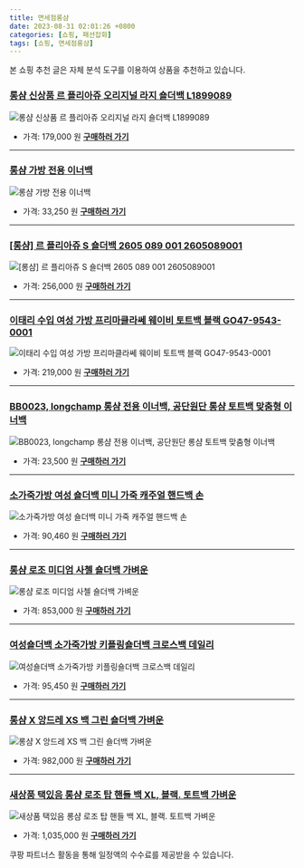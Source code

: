 ```yaml
---
title: 면세점롱샴
date: 2023-08-31 02:01:26 +0800
categories: [쇼핑, 패션잡화]
tags: [쇼핑, 면세점롱샴]
---
```

본 쇼핑 추천 글은 자체 분석 도구를 이용하여 상품을 추천하고 있습니다.
### [롱샴 신상품 르 플리아쥬 오리지널 라지 숄더백 L1899089](https://link.coupang.com/re/AFFSDP?lptag=AF1030537&pageKey=7355691219&itemId=18939158682&vendorItemId=86065684212&traceid=V0-153-79b8d4c8e89ce60c&requestid=20230907020126702174225301&token=31850C%7CMIXED)
![롱샴 신상품 르 플리아쥬 오리지널 라지 숄더백 L1899089](https://ads-partners.coupang.com/image1/Wrp1BJOklkYHNpCRWoEOq6QZY_aCLTugxztWlEICyYWJYTePveo6Yd3K4_CdlPJjnIeIvxebHbSi-yRwPJVNR-Tm9ZI-ALmr-sCFPUyclWURzq_3ZJcJicaQ-HxXN-sYXZKCpZ5yPylxag8uDSTDc_jKG-NIWmQ-drANndquEyYmXqiduZbnuzdox6XzB0c03RG8HB4xOrjAz9J2kGldhWF_lt0vhzYpG_HEAGi-rf57I92IuDggtxvhInGLrVmeeeIeMeaNx7sx5lGcACw4VStqsXg6oQvZ0Db5c1GitAc=)
- 가격: 179,000 원
[**구매하러 가기**](https://link.coupang.com/re/AFFSDP?lptag=AF1030537&pageKey=7355691219&itemId=18939158682&vendorItemId=86065684212&traceid=V0-153-79b8d4c8e89ce60c&requestid=20230907020126702174225301&token=31850C%7CMIXED)
---
### [롱샴 가방 전용 이너백](https://link.coupang.com/re/AFFSDP?lptag=AF1030537&pageKey=6065240402&itemId=11171673885&vendorItemId=78449686166&traceid=V0-153-2e80d052f2004e4a&clickBeacon=Ca%2Fplz9hAgMMtpKIkpW9hrTYk64tT7xYHSp80S4Yj1ObOhQ%2Bjyev4n921VkwqOLIkBV5WTCTa1je25GPmHH9IzqAJpyIOFTSVk4SbRJih4YypV7r6Z%2FxUFwX4M1Wuv6kXQ%2FNCPWGaXkCf7OwjSxdhKYU3ghrCIV0at%2B4VlToW4I4IG8INRkUrgXrT1470Ja7tUkTxWebbFEiVfDAAYu4vY1j12SxEes9njLX7K%2B%2B%2FdDFZk2sg4%2B8ZpldCkJEj3Q%2FuNKkqXVDGnynTGyAgyQzLSiIlu1zably7bVXWt0wkjWGg9%2FMV%2Fm6m4Wx2OtCkGe%2FmZr7N0%2Fa7zQcaCZ3h3vmHNwgPmQiyHDKMGZF4jzjcaZGmY%2Bqfl3Sd4tyfKpL7J9985%2BNegq1W8yLLBXduvDfg4SNbZAwSTTzfDPIUygq7kN0Vt63lxSXcS1P8mywRsXbhV71Vfjb04BIfK%2Byy0d2XVV24u0huS8pMTy%2Fo1b4Hrkmiiln1%2B4nRCbKUQP4mxTbTy6FNjXyjgBWcjyhz4yQdo0V8VJ3uvJWYPzbCtccEwzhk1aiMfFI39L%2FG2QbEWZxnHe1Yfv1RgnpPgTHKnCMPDhWPM5AciyfUpfyLWVqO0r2r8C3ds1BWSzhm4y5uMwEvYa6ygj0Scy1iZyhUHNKhV8kWMLJPWxXFsl%2FI%2FLZTqyFHc8tY%2FSO4pwbe3l700iNhG6u17oedpc5zMuV%2B9eibA3y9i8HHMWJVs%2FUanv1XLMt8dvkblbLsFGu3MFo3gAga7%2FVoeac9Juu4hvd6IzaQEuYQnjQv90dUpSb4KsdtUVC1OxuRlJmzr%2BL4%2FQATeNj%2BdtEDT7bbcMo8eltMzBpeXT6T%2F2P1kWolmMwzFX3MgeBzq4Cwcc6kXX%2FqQVtpoWP&requestid=20230907020126702174225301&token=31850C%7CMIXED)
![롱샴 가방 전용 이너백](https://ads-partners.coupang.com/image1/j4LpzWuQ_bS3BQA_j7HluldEOV9Zuvg1Xnk1Bx_ZWZsrEq5LwJbNdt4Kh9L8EDT1xB2zQpP3-1yJxqSUFOqv7_xKPaOzhLRbC_pDbtgBY9pJW6mVWMNX3LS0L12TP4ZSMX7KqB0VojyItLvhnVsqTfn9kpndAOHd_O3VQTRe8LDzknpCl6478kA18KNLFXdPGPDoibF1eD7ab4N7pHC7AoX1U0498VfqIQ4QT2Clo4GN1aZXpxtiBP0ARwTXaf6Ur-a8H0T2GIb-tJnPShreR_N29b-d)
- 가격: 33,250 원
[**구매하러 가기**](https://link.coupang.com/re/AFFSDP?lptag=AF1030537&pageKey=6065240402&itemId=11171673885&vendorItemId=78449686166&traceid=V0-153-2e80d052f2004e4a&clickBeacon=Ca%2Fplz9hAgMMtpKIkpW9hrTYk64tT7xYHSp80S4Yj1ObOhQ%2Bjyev4n921VkwqOLIkBV5WTCTa1je25GPmHH9IzqAJpyIOFTSVk4SbRJih4YypV7r6Z%2FxUFwX4M1Wuv6kXQ%2FNCPWGaXkCf7OwjSxdhKYU3ghrCIV0at%2B4VlToW4I4IG8INRkUrgXrT1470Ja7tUkTxWebbFEiVfDAAYu4vY1j12SxEes9njLX7K%2B%2B%2FdDFZk2sg4%2B8ZpldCkJEj3Q%2FuNKkqXVDGnynTGyAgyQzLSiIlu1zably7bVXWt0wkjWGg9%2FMV%2Fm6m4Wx2OtCkGe%2FmZr7N0%2Fa7zQcaCZ3h3vmHNwgPmQiyHDKMGZF4jzjcaZGmY%2Bqfl3Sd4tyfKpL7J9985%2BNegq1W8yLLBXduvDfg4SNbZAwSTTzfDPIUygq7kN0Vt63lxSXcS1P8mywRsXbhV71Vfjb04BIfK%2Byy0d2XVV24u0huS8pMTy%2Fo1b4Hrkmiiln1%2B4nRCbKUQP4mxTbTy6FNjXyjgBWcjyhz4yQdo0V8VJ3uvJWYPzbCtccEwzhk1aiMfFI39L%2FG2QbEWZxnHe1Yfv1RgnpPgTHKnCMPDhWPM5AciyfUpfyLWVqO0r2r8C3ds1BWSzhm4y5uMwEvYa6ygj0Scy1iZyhUHNKhV8kWMLJPWxXFsl%2FI%2FLZTqyFHc8tY%2FSO4pwbe3l700iNhG6u17oedpc5zMuV%2B9eibA3y9i8HHMWJVs%2FUanv1XLMt8dvkblbLsFGu3MFo3gAga7%2FVoeac9Juu4hvd6IzaQEuYQnjQv90dUpSb4KsdtUVC1OxuRlJmzr%2BL4%2FQATeNj%2BdtEDT7bbcMo8eltMzBpeXT6T%2F2P1kWolmMwzFX3MgeBzq4Cwcc6kXX%2FqQVtpoWP&requestid=20230907020126702174225301&token=31850C%7CMIXED)
---
### [[롱샴] 르 플리아쥬 S 숄더백 2605 089 001 2605089001](https://link.coupang.com/re/AFFSDP?lptag=AF1030537&pageKey=7290669337&itemId=18633280874&vendorItemId=82748204878&traceid=V0-153-ee78f28546ba5e25&requestid=20230907020126702174225301&token=31850C%7CMIXED)
![[롱샴] 르 플리아쥬 S 숄더백 2605 089 001 2605089001](https://ads-partners.coupang.com/image1/mCwZ1F9DMbS7ssiUmCHxlric33fa9wXZ-RO28DrLqURPoiwpH6XcWnUN3nhNa8pwl5GE_HlKGOMi6S-kjm7m6UIGsx_2q_HA6daVcjXEUQDwGNEzw_4hl_h0tD-O21-nX6fS0qvdP0wIu1_Gge41S6r73sM8XUwGh4lEXZNBIwRyBLhr9kr_Rgl-R7dCng3fc7ClstmwUI4N8v5jBsxKv6eeDD_5vSDLVA54a4oGkot7cY9w5Uff2ZulqiXee6iZloYWhQFWLz-7W5m_Upe9mB9ppn2G3tl4dGU1Yehp1E4=)
- 가격: 256,000 원
[**구매하러 가기**](https://link.coupang.com/re/AFFSDP?lptag=AF1030537&pageKey=7290669337&itemId=18633280874&vendorItemId=82748204878&traceid=V0-153-ee78f28546ba5e25&requestid=20230907020126702174225301&token=31850C%7CMIXED)
---
### [이태리 수입 여성 가방 프리마클라쎄 웨이비 토트백 블랙 GO47-9543-0001](https://link.coupang.com/re/AFFSDP?lptag=AF1030537&pageKey=6971815246&itemId=17006843316&vendorItemId=70777697312&traceid=V0-153-48b1844a78093e8d&clickBeacon=Ca%2Fplz9hAgMMtpKIkpW9hrTYk64tT7xYHSp80S4Yj1ObOhQ%2Bjyev4n921VkwqOLIkBV5WTCTa1je25GPmHH9IzqAJpyIOFTSVk4SbRJih4ZJNp%2FThcWykW7sANZ4Gy9nXQ%2FNCPWGaXkCf7OwjSxdhPc3DN7C4%2BvCGmucj5Cb9yAm1wjCFAihvXKZx5r8xfg3tUkTxWebbFEiVfDAAYu4vY1j12SxEes9njLX7K%2B%2B%2FdDFZk2sg4%2B8ZpldCkJEj3Q%2FSmtN6aW6zhrc%2BgvBjV%2FBw63%2F7ptXHHMsEtcQdH5COzQxdqe3IltJ9oYNaT0yP7GxwHBdNUfGtWt30s4%2Fea0sZzhPfzlBYUcPW9IyEJTcvqGBQoAZejWEQzFeSx9LlVP8B4sUf9mtgK9Zwr7dEZCfP2hEkU38rM9kD31xejO%2BQxO6vC%2F70iiK20vVDE1HHjR3mHjCRAtxBFqP032oRjizO3xXAFCOYdqbZJTqONjo1FpUnpskCF%2BqvDhDq3F4l6WvQJg3zlaopabBFugnEzfLbDldW2n33Z%2BoCC7VKgF3HnmYfTRCmI4dQ8%2BBZioraL8EyhmvjHgKgc56xVYrmTpAoxik8XG7KtnpedTaJ0GXOnFk9UEWq61g5DKYSIVu0k3%2BLidtLI5R8bbliEkvpgvU0Zd%2FB%2Bc4n3TXtAUscEOO20iv08YmtZTZgmU7rFv00D1nRd2WpEOvj6QQaekKbElAy6DFHgXhEUBO5VWC1H5ZlhGSkt53VAGkE%2FYvn4FAKpRr25vI5DYLmRRPOMiT2cK86B6DSP%2FQR3TtvfQjjqNUousdcZw5OyoQN6vXsfWm%2B0y3HNh2YBxIQcYbsK71100hQK2ilFOAGrl%2F07sW1m0sfyMhlMLyWkmZtYwdeFmCFQ%2Fo&requestid=20230907020126702174225301&token=31850C%7CMIXED)
![이태리 수입 여성 가방 프리마클라쎄 웨이비 토트백 블랙 GO47-9543-0001](https://ads-partners.coupang.com/image1/_m02e8lBQt3vqP2-_tEPKG4gEIPDFPYHLAU66u4Gq4o81uWFqy6fzDCUDhTlmh2iI0I-I5ddwQX8MldROCVeQ4Ib2UElcu6rdtW6GQ-duFQsWdRI6ouBCdA8UqOJG4jzqgHpnUKGCQthJ7W9GDakglgXmtNkxs11Mbg1pnkvzRmpgpHqjaGSSYHSRYD_Z3k35tNxmM06qTJe_iW48v87nYCMl7sD4HeRmqV16v_N9THKGejq4xKZJ001gZfl2H7U0o_tmHpyYHZWjNGgSzK1aOGqUdZPX8n3PPgkuOcIXoI6lYEvPA==)
- 가격: 219,000 원
[**구매하러 가기**](https://link.coupang.com/re/AFFSDP?lptag=AF1030537&pageKey=6971815246&itemId=17006843316&vendorItemId=70777697312&traceid=V0-153-48b1844a78093e8d&clickBeacon=Ca%2Fplz9hAgMMtpKIkpW9hrTYk64tT7xYHSp80S4Yj1ObOhQ%2Bjyev4n921VkwqOLIkBV5WTCTa1je25GPmHH9IzqAJpyIOFTSVk4SbRJih4ZJNp%2FThcWykW7sANZ4Gy9nXQ%2FNCPWGaXkCf7OwjSxdhPc3DN7C4%2BvCGmucj5Cb9yAm1wjCFAihvXKZx5r8xfg3tUkTxWebbFEiVfDAAYu4vY1j12SxEes9njLX7K%2B%2B%2FdDFZk2sg4%2B8ZpldCkJEj3Q%2FSmtN6aW6zhrc%2BgvBjV%2FBw63%2F7ptXHHMsEtcQdH5COzQxdqe3IltJ9oYNaT0yP7GxwHBdNUfGtWt30s4%2Fea0sZzhPfzlBYUcPW9IyEJTcvqGBQoAZejWEQzFeSx9LlVP8B4sUf9mtgK9Zwr7dEZCfP2hEkU38rM9kD31xejO%2BQxO6vC%2F70iiK20vVDE1HHjR3mHjCRAtxBFqP032oRjizO3xXAFCOYdqbZJTqONjo1FpUnpskCF%2BqvDhDq3F4l6WvQJg3zlaopabBFugnEzfLbDldW2n33Z%2BoCC7VKgF3HnmYfTRCmI4dQ8%2BBZioraL8EyhmvjHgKgc56xVYrmTpAoxik8XG7KtnpedTaJ0GXOnFk9UEWq61g5DKYSIVu0k3%2BLidtLI5R8bbliEkvpgvU0Zd%2FB%2Bc4n3TXtAUscEOO20iv08YmtZTZgmU7rFv00D1nRd2WpEOvj6QQaekKbElAy6DFHgXhEUBO5VWC1H5ZlhGSkt53VAGkE%2FYvn4FAKpRr25vI5DYLmRRPOMiT2cK86B6DSP%2FQR3TtvfQjjqNUousdcZw5OyoQN6vXsfWm%2B0y3HNh2YBxIQcYbsK71100hQK2ilFOAGrl%2F07sW1m0sfyMhlMLyWkmZtYwdeFmCFQ%2Fo&requestid=20230907020126702174225301&token=31850C%7CMIXED)
---
### [BB0023, longchamp 롱샴 전용 이너백, 공단원단 롱샴 토트백 맞춤형 이너백](https://link.coupang.com/re/AFFSDP?lptag=AF1030537&pageKey=5158901930&itemId=7099078035&vendorItemId=74391016761&traceid=V0-153-1c360837c339929f&requestid=20230907020126702174225301&token=31850C%7CMIXED)
![BB0023, longchamp 롱샴 전용 이너백, 공단원단 롱샴 토트백 맞춤형 이너백](https://ads-partners.coupang.com/image1/68VkUCph1GqYODq66_ObjshOms2flHjI6vELWk_v5ar6SwxePKAUCk6huGdBa2GRHBtX4w2tyhha5uhghmIjiOQiq-eGajJOZFrmX7Y71syRhoVwOrr1leJwlekfGDoCAV82w0wE1Tm-bFIMY4RXs9gHtXPIyZXjKQ7OnYC-8jW1EIO1znGggtT-AbxFNKZTyM8fH8qtIJq_Yb2JvzszVWkcPgY4Gxv9PZraGVBpVsQGrER2oU0NEFIhjP1kqB75v8TaanfbvBT0WSdAdTqrpf-lYDll4Su3LOxIBU-sweQJ)
- 가격: 23,500 원
[**구매하러 가기**](https://link.coupang.com/re/AFFSDP?lptag=AF1030537&pageKey=5158901930&itemId=7099078035&vendorItemId=74391016761&traceid=V0-153-1c360837c339929f&requestid=20230907020126702174225301&token=31850C%7CMIXED)
---
### [소가죽가방 여성 숄더백 미니 가죽 캐주얼 핸드백 손](https://link.coupang.com/re/AFFSDP?lptag=AF1030537&pageKey=7577784042&itemId=19997775460&vendorItemId=87097103556&traceid=V0-153-5bdf65675cb8b294&clickBeacon=Ca%2Fplz9hAgMMtpKIkpW9hrTYk64tT7xYHSp80S4Yj1ObOhQ%2Bjyev4n921VkwqOLIkBV5WTCTa1je25GPmHH9IzqAJpyIOFTSVk4SbRJih4ZPmZVbNPgc0uTVb057Ae6vXQ%2FNCPWGaXkCf7OwjSxdhP7lK1Lnr26iX%2Biu3uk9l2O8fmIvHXpJ3KY2wg%2FZrC9XtUkTxWebbFEiVfDAAYu4vY1j12SxEes9njLX7K%2B%2B%2FdDFZk2sg4%2B8ZpldCkJEj3Q%2FIr1UKHaSB7hhoOfKGQVEihZt7l2B8Pqs5NZGAj5lr1oSHxg4gUR9tDgGZEnUXLpHwHBdNUfGtWt30s4%2Fea0sZ0MCMZBAAs4MShQdUEDq6k90VRJt7dqJLvCEY12EAS2oB4sUf9mtgK9Zwr7dEZCfP2hEkU38rM9kD31xejO%2BQxPTe8YWlFq1iqbzO5UCz5MY%2FNSeFuPuS99BYjtmYGJplf9BL5t9rlS8LP%2B1r%2Ffvu5fhk1aiMfFI39L%2FG2QbEWZxnHe1Yfv1RgnpPgTHKnCMPAY1Z%2BhDM6rmVBI4OOMLsFpXVlLg41TrhJwEP866tDACfjlafpM8RbNpDick3jAA%2FDAomAc%2FO3ECVYvYnUb86b029BK%2FQO0ZvNSrSufaq7tnEZ8uOPqkG%2FimHBQChT3Y9LQ26FOsF%2Fxy8odjkcYCFZ2p0mGpXEAEs%2BwnTTfmDHrJmtuj37NmjrDObDXeJOlMogJyy50CZGNHyXZKigM9cXcbGnL9%2FTvjP%2FC7Pp6EyFCJRklK%2FLjcgYh%2BC6f86BcFz42EsTzrPX6SYQSogSh2UbDsGsc0Zmuinwfrg7jhcNlsDFo2muobKW0557tlXLswj%2BaxBjpBcyRLDWJbc3bgno%2BzH%2BRRttXcbsRXzS1urgdk&requestid=20230907020126702174225301&token=31850C%7CMIXED)
![소가죽가방 여성 숄더백 미니 가죽 캐주얼 핸드백 손](https://ads-partners.coupang.com/image1/dFE16nvjF3taPF9XdHd2ORBvXQnpv_jIPzOeJ-Mx3CVt8Gvmsd0aOeway1fkB89Gk_D-avW0v1gheCIG5pW54WyiFk84PSTRkzzmmTV_VLcPdKDgTCD4GispLttirtfq_6wOjvDp5B3HIIXxiIp-FvCBkMiaEfDCVJyZRWQ2JSQLWzW0GMmKh7HExSuVcYivIacV4XSwMFud70kJ2-p2fxwSO5-N2ygt1GBRzGj8mtOSSQgI55QmvSfIopRoGoG_gzthRSd5Oecx88DSrUFIESA38oTkXdgYTy474dGNmunNK207hjg=)
- 가격: 90,460 원
[**구매하러 가기**](https://link.coupang.com/re/AFFSDP?lptag=AF1030537&pageKey=7577784042&itemId=19997775460&vendorItemId=87097103556&traceid=V0-153-5bdf65675cb8b294&clickBeacon=Ca%2Fplz9hAgMMtpKIkpW9hrTYk64tT7xYHSp80S4Yj1ObOhQ%2Bjyev4n921VkwqOLIkBV5WTCTa1je25GPmHH9IzqAJpyIOFTSVk4SbRJih4ZPmZVbNPgc0uTVb057Ae6vXQ%2FNCPWGaXkCf7OwjSxdhP7lK1Lnr26iX%2Biu3uk9l2O8fmIvHXpJ3KY2wg%2FZrC9XtUkTxWebbFEiVfDAAYu4vY1j12SxEes9njLX7K%2B%2B%2FdDFZk2sg4%2B8ZpldCkJEj3Q%2FIr1UKHaSB7hhoOfKGQVEihZt7l2B8Pqs5NZGAj5lr1oSHxg4gUR9tDgGZEnUXLpHwHBdNUfGtWt30s4%2Fea0sZ0MCMZBAAs4MShQdUEDq6k90VRJt7dqJLvCEY12EAS2oB4sUf9mtgK9Zwr7dEZCfP2hEkU38rM9kD31xejO%2BQxPTe8YWlFq1iqbzO5UCz5MY%2FNSeFuPuS99BYjtmYGJplf9BL5t9rlS8LP%2B1r%2Ffvu5fhk1aiMfFI39L%2FG2QbEWZxnHe1Yfv1RgnpPgTHKnCMPAY1Z%2BhDM6rmVBI4OOMLsFpXVlLg41TrhJwEP866tDACfjlafpM8RbNpDick3jAA%2FDAomAc%2FO3ECVYvYnUb86b029BK%2FQO0ZvNSrSufaq7tnEZ8uOPqkG%2FimHBQChT3Y9LQ26FOsF%2Fxy8odjkcYCFZ2p0mGpXEAEs%2BwnTTfmDHrJmtuj37NmjrDObDXeJOlMogJyy50CZGNHyXZKigM9cXcbGnL9%2FTvjP%2FC7Pp6EyFCJRklK%2FLjcgYh%2BC6f86BcFz42EsTzrPX6SYQSogSh2UbDsGsc0Zmuinwfrg7jhcNlsDFo2muobKW0557tlXLswj%2BaxBjpBcyRLDWJbc3bgno%2BzH%2BRRttXcbsRXzS1urgdk&requestid=20230907020126702174225301&token=31850C%7CMIXED)
---
### [롱샴 로조 미디엄 사첼 숄더백 가벼운](https://link.coupang.com/re/AFFSDP?lptag=AF1030537&pageKey=7561630170&itemId=19922736028&vendorItemId=87022422924&traceid=V0-153-86d4c87b12a2ebe3&requestid=20230907020126702174225301&token=31850C%7CMIXED)
![롱샴 로조 미디엄 사첼 숄더백 가벼운](https://ads-partners.coupang.com/image1/Z1hdl8foX327WRSEZyg1rX3ySeqlFYZ4Wb3whzCrAHgg9Fe2rR7vgFVyQQLh6ke_1vkl8KLuPG3fUVK5tTBROYBdINCglqVzG7jRZlP1Nj3i2m3J-2baK7UNtUovnlsE5SWrMrOur6lj8uidcpbBmekPO3xTMJbgUF7duLyvRv4S1c4sYa73G3sb6YwCFaiRQ8jQQPmHxtoM0eKhEICxXs5cgp9K7xwigeC8Q_tUSflEL58BvX1Fyj2DCm-ew-Ak4eunIa44CfaOaGwQ_MTQH6JcN1sAiHTBIBek-8lwqmwh)
- 가격: 853,000 원
[**구매하러 가기**](https://link.coupang.com/re/AFFSDP?lptag=AF1030537&pageKey=7561630170&itemId=19922736028&vendorItemId=87022422924&traceid=V0-153-86d4c87b12a2ebe3&requestid=20230907020126702174225301&token=31850C%7CMIXED)
---
### [여성숄더백 소가죽가방 키플링숄더백 크로스백 데일리](https://link.coupang.com/re/AFFSDP?lptag=AF1030537&pageKey=7577783837&itemId=19997774533&vendorItemId=87097098550&traceid=V0-153-803232bff21cb30e&clickBeacon=Ca%2Fplz9hAgMMtpKIkpW9hrTYk64tT7xYHSp80S4Yj1ObOhQ%2Bjyev4n921VkwqOLIkBV5WTCTa1je25GPmHH9IzqAJpyIOFTSVk4SbRJih4aKR5f7PcYaFEjsDUzsngocXQ%2FNCPWGaXkCf7OwjSxdhMUaK9vuFKlCcjSSuUDqW49cNaC5SNs2enaoNkOCMB0KtUkTxWebbFEiVfDAAYu4vY1j12SxEes9njLX7K%2B%2B%2FdDFZk2sg4%2B8ZpldCkJEj3Q%2FJ32Gob%2BuC7mQbbxwZmatBMFzhJ31WxNJp3%2Fau1dWOVphUgnVD0jGNuENzTU9wJhowHBdNUfGtWt30s4%2Fea0sZ4XERX5sU0rXGnrcAI2WfXQ7ftBzDKwC9wJ2mTEoREIcB4sUf9mtgK9Zwr7dEZCfP2hEkU38rM9kD31xejO%2BQxPTe8YWlFq1iqbzO5UCz5MY%2FNSeFuPuS99BYjtmYGJplfHGhJ6OzFr7fIUU8MoKqvfhk1aiMfFI39L%2FG2QbEWZxnHe1Yfv1RgnpPgTHKnCMPAY1Z%2BhDM6rmVBI4OOMLsFpXVlLg41TrhJwEP866tDACfjlafpM8RbNpDick3jAA%2FDAomAc%2FO3ECVYvYnUb86b029BK%2FQO0ZvNSrSufaq7tnEZ8uOPqkG%2FimHBQChT3Y9LQ26FOsF%2Fxy8odjkcYCFZ2p0mGpXEAEs%2BwnTTfmDHrJmtuj37NmjrDObDXeJOlMogJyy50CZGNHyXZKigM9cXcbGnL9%2FTvjP%2FC7Pp6EyFCJRklK%2FLjcgYh%2BC6f86BcFz42EsTzrPX6SYQSogSh2UbDsGsc0Zmuinwfrg7jhcNlsDFo2muobKW0557tlXLswj%2BaxBjpBcyRLDWJbc3bgno%2BzH%2BRRttXcbsRXzS1urgdk&requestid=20230907020126702174225301&token=31850C%7CMIXED)
![여성숄더백 소가죽가방 키플링숄더백 크로스백 데일리](https://ads-partners.coupang.com/image1/Xh2C3tuXBO_Sx5lVXlrEfOlv6LoJODgCwZnm307ff30OKJzg_Cxzy8Fg2aUbN_WNmkcl5YJSOL_CS_iDlU6GYI5hU7tn9DOe5ewpEOpGRPDXy8siPQhuQB-k2yOQgvGbqf5H_koj-L1h1nDMRRaxgO0ZNvCpR4B8WK1wgAheI0dztkrb5n645xs-ey089A0Z67-pigOQKv6HyoRmD3yRAovK6kS6vAAk17Q4K5ztCUdXYMrqcCFgNqVUgGwvY_Es22i042Wgyuwc6wUVSYOhkrFGACTMBdV6u1b_nUKbmlQSXX5YIw==)
- 가격: 95,450 원
[**구매하러 가기**](https://link.coupang.com/re/AFFSDP?lptag=AF1030537&pageKey=7577783837&itemId=19997774533&vendorItemId=87097098550&traceid=V0-153-803232bff21cb30e&clickBeacon=Ca%2Fplz9hAgMMtpKIkpW9hrTYk64tT7xYHSp80S4Yj1ObOhQ%2Bjyev4n921VkwqOLIkBV5WTCTa1je25GPmHH9IzqAJpyIOFTSVk4SbRJih4aKR5f7PcYaFEjsDUzsngocXQ%2FNCPWGaXkCf7OwjSxdhMUaK9vuFKlCcjSSuUDqW49cNaC5SNs2enaoNkOCMB0KtUkTxWebbFEiVfDAAYu4vY1j12SxEes9njLX7K%2B%2B%2FdDFZk2sg4%2B8ZpldCkJEj3Q%2FJ32Gob%2BuC7mQbbxwZmatBMFzhJ31WxNJp3%2Fau1dWOVphUgnVD0jGNuENzTU9wJhowHBdNUfGtWt30s4%2Fea0sZ4XERX5sU0rXGnrcAI2WfXQ7ftBzDKwC9wJ2mTEoREIcB4sUf9mtgK9Zwr7dEZCfP2hEkU38rM9kD31xejO%2BQxPTe8YWlFq1iqbzO5UCz5MY%2FNSeFuPuS99BYjtmYGJplfHGhJ6OzFr7fIUU8MoKqvfhk1aiMfFI39L%2FG2QbEWZxnHe1Yfv1RgnpPgTHKnCMPAY1Z%2BhDM6rmVBI4OOMLsFpXVlLg41TrhJwEP866tDACfjlafpM8RbNpDick3jAA%2FDAomAc%2FO3ECVYvYnUb86b029BK%2FQO0ZvNSrSufaq7tnEZ8uOPqkG%2FimHBQChT3Y9LQ26FOsF%2Fxy8odjkcYCFZ2p0mGpXEAEs%2BwnTTfmDHrJmtuj37NmjrDObDXeJOlMogJyy50CZGNHyXZKigM9cXcbGnL9%2FTvjP%2FC7Pp6EyFCJRklK%2FLjcgYh%2BC6f86BcFz42EsTzrPX6SYQSogSh2UbDsGsc0Zmuinwfrg7jhcNlsDFo2muobKW0557tlXLswj%2BaxBjpBcyRLDWJbc3bgno%2BzH%2BRRttXcbsRXzS1urgdk&requestid=20230907020126702174225301&token=31850C%7CMIXED)
---
### [롱샴 X 앙드레 XS 백 그린 숄더백 가벼운](https://link.coupang.com/re/AFFSDP?lptag=AF1030537&pageKey=7563222658&itemId=19930434713&vendorItemId=87029987048&traceid=V0-153-0d3661490ca27313&requestid=20230907020126702174225301&token=31850C%7CMIXED)
![롱샴 X 앙드레 XS 백 그린 숄더백 가벼운](https://ads-partners.coupang.com/image1/8xpPj0Mbjl_kKGkq85AmdV248JkLo4eSqC-2Q6Bp_D8q1mPJ3GCGVvem9IYq6Zohoqa3pBf5_TTCBkYoi97owZ1S94J6obBxvU0KCX7i2c_l7v5gh-lvq_iPGsTwrT2PG4v9Fi9syubOwzn1tqcCJYhlIKeJ_yeWm7h8Laf8dO7R3_74okxw7tDLCiz2Zm6vv6m5JPzNmNGheIA-4ym_WK1z_eMS2vDp-Kpt2ozTcWZWa9UuSbQNirJRtIO3EQc6oTGviFg1uTRKO3in8q-UMUqPIYqDK7nVMEcDCzlqCxg=)
- 가격: 982,000 원
[**구매하러 가기**](https://link.coupang.com/re/AFFSDP?lptag=AF1030537&pageKey=7563222658&itemId=19930434713&vendorItemId=87029987048&traceid=V0-153-0d3661490ca27313&requestid=20230907020126702174225301&token=31850C%7CMIXED)
---
### [새상품 택있음 롱샴 로조 탑 핸들 백 XL, 블랙. 토트백 가벼운](https://link.coupang.com/re/AFFSDP?lptag=AF1030537&pageKey=7563437562&itemId=19931214633&vendorItemId=87030751500&traceid=V0-153-4bad439323ee4cdf&requestid=20230907020126702174225301&token=31850C%7CMIXED)
![새상품 택있음 롱샴 로조 탑 핸들 백 XL, 블랙. 토트백 가벼운](https://ads-partners.coupang.com/image1/2yZytI0XIwBk3Dbi2w83rI8G5d1SrMYM3VlJ5nEUU0JPrq82zPA57wDuLq6phWUW6iQOEmcC8SQawPrC998yrky8Hi9W4TZK5ibmfXzTR6dzTjyGTqyFaxzVw5Li11RIfck1n4YzDeSfVYOUabsmloMVIRQq0VB1F3tN6BVLdTyv_mDspy-c5_KcW5xfnsNkHta_kecQ2CRAyfa5XsiEnF_OVA48CzrsJrcWRC_fs1SffE4Vfn7WbLJY8PM5VSrL_nwYdrQt9F4E3E9aXghjdVYvdmRXGTV7ikdqsZHCPA==)
- 가격: 1,035,000 원
[**구매하러 가기**](https://link.coupang.com/re/AFFSDP?lptag=AF1030537&pageKey=7563437562&itemId=19931214633&vendorItemId=87030751500&traceid=V0-153-4bad439323ee4cdf&requestid=20230907020126702174225301&token=31850C%7CMIXED)


쿠팡 파트너스 활동을 통해 일정액의 수수료를 제공받을 수 있습니다.
